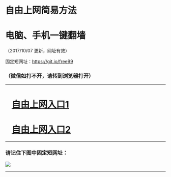 ﻿# 自由上网简易方法

# 电脑、手机一键翻墙

（2017/10/07 更新，网址有效）

固定短网址：https://git.io/free99

### （微信如打不开，请转到浏览器打开）


***





# &nbsp;&nbsp; <a href="http://ft286602140.fwq-tz-1001.info/fwqtz01.html?t=1007001527 " target="_blank">自由上网入口1</a>
# &nbsp;&nbsp; <a href="http://ft1759528363.fwq-tz-1002.info/fwqtz02.html?t=100700123719 " target="_blank">自由上网入口2</a>
***

### 请记住下图中固定短网址：

<img src="https://s3-us-west-2.amazonaws.com/fwq-1001/yjfq-20170905okok.png" /> 


***

